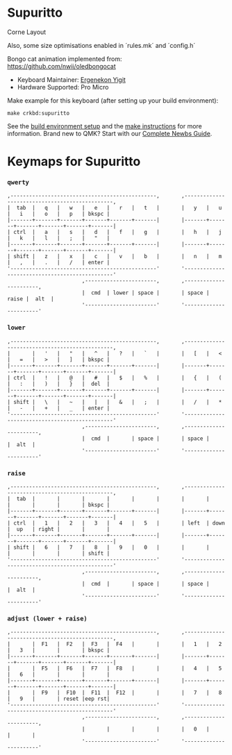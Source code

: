 # Supuritto

Corne Layout

Also, some size optimisations enabled in ´rules.mk´ and ´config.h´

Bongo cat animation implemented from: https://github.com/nwii/oledbongocat

* Keyboard Maintainer: [Ergenekon Yigit](https://github.com/ergenekonyigit)
* Hardware Supported: Pro Micro

Make example for this keyboard (after setting up your build environment):

    make crkbd:supuritto

See the [build environment setup](https://docs.qmk.fm/#/getting_started_build_tools) and the [make instructions](https://docs.qmk.fm/#/getting_started_make_guide) for more information. Brand new to QMK? Start with our [Complete Newbs Guide](https://docs.qmk.fm/#/newbs).

# Keymaps for Supuritto

### `qwerty`
```
,-----------------------------------------------,       ,-----------------------------------------------,
|  tab  |   q   |   w   |   e   |   r   |   t   |       |   y   |   u   |   i   |   o   |   p   | bkspc |
|-------+-------+-------+-------+-------+-------|       |-------+-------+-------+-------+-------+-------|
| ctrl  |   a   |   s   |   d   |   f   |   g   |       |   h   |   j   |   k   |   l   |   ;   |   "   |
|-------+-------+-------+-------+-------+-------|       |-------+-------+-------+-------+-------+-------|
| shift |   z   |   x   |   c   |   v   |   b   |       |   n   |   m   |   ,   |   .   |   /   | enter |
'-----------------------------------------------'       '-----------------------------------------------'
                        ,-----------------------,       ,-----------------------,
                        |  cmd  | lower | space |       | space | raise |  alt  |
                        '-----------------------'       '-----------------------'
```

### `lower`
```
,-----------------------------------------------,       ,-----------------------------------------------,
|       |   '   |   "   |   ^   |   ?   |   `   |       |   [   |   <   |   =   |   >   |   ]   | bkspc |
|-------+-------+-------+-------+-------+-------|       |-------+-------+-------+-------+-------+-------|
| ctrl  |   !   |   @   |   #   |   $   |   %   |       |   {   |   (   |   :   |   )   |   }   |  del  |
|-------+-------+-------+-------+-------+-------|       |-------+-------+-------+-------+-------+-------|
| shift |   \   |   ~   |   |   |   &   |   ;   |       |   /   |   *   |   -   |   +   |   _   | enter |
'-----------------------------------------------'       '-----------------------------------------------'
                        ,-----------------------,       ,-----------------------,
                        |  cmd  |       | space |       | space |       |  alt  |
                        '-----------------------'       '-----------------------'
```

### `raise`
```
,-----------------------------------------------,       ,-----------------------------------------------,
|  tab  |       |       |       |       |       |       |       |       |       |       |       | bkspc |
|-------+-------+-------+-------+-------+-------|       |-------+-------+-------+-------+-------+-------|
| ctrl  |   1   |   2   |   3   |   4   |   5   |       | left  | down  |  up   | right |       |       |
|-------+-------+-------+-------+-------+-------|       |-------+-------+-------+-------+-------+-------|
| shift |   6   |   7   |   8   |   9   |   0   |       |       |       |       |       |       | shift |
'-----------------------------------------------'       '-----------------------------------------------'
                        ,-----------------------,       ,-----------------------,
                        |  cmd  |       | space |       | space |       |  alt  |
                        '-----------------------'       '-----------------------'
```
 
### `adjust (lower + raise)`
```
,-----------------------------------------------,       ,-----------------------------------------------,
|       |  F1   |  F2   |  F3   |  F4   |       |       |   1   |   2   |   3   |       |       | bkspc |
|-------+-------+-------+-------+-------+-------|       |-------+-------+-------+-------+-------+-------|
|       |  F5   |  F6   |  F7   |  F8   |       |       |   4   |   5   |   6   |       |       |       |
|-------+-------+-------+-------+-------+-------|       |-------+-------+-------+-------+-------+-------|
|       |  F9   |  F10  |  F11  |  F12  |       |       |   7   |   8   |   9   |       | reset |eep rst|
'-----------------------------------------------'       '-----------------------------------------------'
                        ,-----------------------,       ,-----------------------,
                        |       |       |       |       |   0   |       |       |
                        '-----------------------'       '-----------------------'
```
